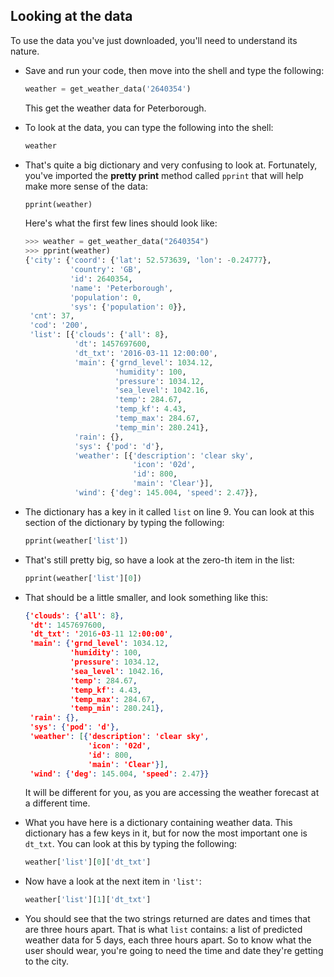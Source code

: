 ## Looking at the data

To use the data you've just downloaded, you'll need to understand its nature.

- Save and run your code, then move into the shell and type the following:

	```python
	weather = get_weather_data('2640354')
	```

    This get the weather data for Peterborough.

- To look at the data, you can type the following into the shell:

	```python
	weather
	```

- That's quite a big dictionary and very confusing to look at. Fortunately, you've imported the **pretty print** method called `pprint` that will help make more sense of the data:

	```python
	pprint(weather)
	```

    Here's what the first few lines should look like:

	```python
	>>> weather = get_weather_data("2640354")
	>>> pprint(weather)
	{'city': {'coord': {'lat': 52.573639, 'lon': -0.24777},
			  'country': 'GB',
			  'id': 2640354,
			  'name': 'Peterborough',
			  'population': 0,
			  'sys': {'population': 0}},
	 'cnt': 37,
	 'cod': '200',
	 'list': [{'clouds': {'all': 8},
			   'dt': 1457697600,
			   'dt_txt': '2016-03-11 12:00:00',
			   'main': {'grnd_level': 1034.12,
						'humidity': 100,
						'pressure': 1034.12,
						'sea_level': 1042.16,
						'temp': 284.67,
						'temp_kf': 4.43,
						'temp_max': 284.67,
						'temp_min': 280.241},
			   'rain': {},
			   'sys': {'pod': 'd'},
			   'weather': [{'description': 'clear sky',
							'icon': '02d',
							'id': 800,
							'main': 'Clear'}],
			   'wind': {'deg': 145.004, 'speed': 2.47}},
	```

- The dictionary has a key in it called `list` on line 9. You can look at this section of the dictionary by typing the following:

	```python
	pprint(weather['list'])
	```

- That's still pretty big, so have a look at the zero-th item in the list:

	```python
	pprint(weather['list'][0])
	```

- That should be a little smaller, and look something like this:

	```json
	{'clouds': {'all': 8},
	 'dt': 1457697600,
	 'dt_txt': '2016-03-11 12:00:00',
	 'main': {'grnd_level': 1034.12,
			  'humidity': 100,
			  'pressure': 1034.12,
			  'sea_level': 1042.16,
			  'temp': 284.67,
			  'temp_kf': 4.43,
			  'temp_max': 284.67,
			  'temp_min': 280.241},
	 'rain': {},
	 'sys': {'pod': 'd'},
	 'weather': [{'description': 'clear sky',
				  'icon': '02d',
				  'id': 800,
				  'main': 'Clear'}],
	 'wind': {'deg': 145.004, 'speed': 2.47}}
	 ```

    It will be different for you, as you are accessing the weather forecast at a different time.

- What you have here is a dictionary containing weather data. This dictionary has a few keys in it, but for now the most important one is `dt_txt`. You can look at this by typing the following:

	```python
	weather['list'][0]['dt_txt']
	```

- Now have a look at the next item in `'list'`:

	```python
	weather['list'][1]['dt_txt']
	```

- You should see that the two strings returned are dates and times that are three hours apart. That is what `list` contains: a list of predicted weather data for 5 days, each three hours apart. So to know what the user should wear, you're going to need the time and date they're getting to the city.

